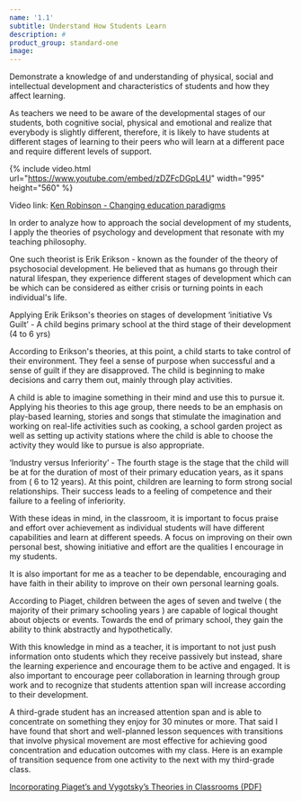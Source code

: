 ```yaml
---
name: '1.1'
subtitle: Understand How Students Learn
description: #
product_group: standard-one
image:
---
```

Demonstrate a knowledge of and understanding of physical, social and intellectual development and characteristics of students and how they affect learning.

As teachers we need to be aware of the developmental stages of our students, both cognitive social, physical and emotional and realize that everybody is slightly different, therefore,  it is likely to have students at different stages of learning to their peers who will learn at a different pace and require different levels of support.


{% include video.html url="https://www.youtube.com/embed/zDZFcDGpL4U" width="995" height="560" %}

Video link: [Ken Robinson - Changing education paradigms](https://www.ted.com/talks/ken_robinson_changing_education_paradigms/discussion)

In order to analyze how to approach the social development of my students, I apply the theories of psychology and development that resonate with my teaching philosophy.

One such theorist is Erik Erikson - known as the founder of the theory of psychosocial development. He believed that as humans go through their natural lifespan, they experience different stages of development which can be which can be considered as either crisis or turning points in each individual's life.

Applying Erik Erikson's theories on stages of development ‘initiative Vs Guilt’ - A child begins primary school at the third stage of their development (4 to 6 yrs)  

According to Erikson's theories, at this point, a child starts to take control of their environment. They feel a sense of purpose when successful and a sense of guilt if they are disapproved. The child is beginning to make decisions and carry them out, mainly through play activities.  

A child is able to imagine something in their mind and use this to pursue it.
Applying his theories to this age group, there needs to be an emphasis on play-based learning, stories and songs that stimulate the imagination and working on real-life activities such as cooking, a school garden project as well as setting up activity stations where the child is able to choose the activity they would like to pursue is also appropriate.

‘Industry versus Inferiority’ - The fourth stage is the stage that the child will be at for the duration of most of their primary education years, as it spans from ( 6 to 12 years). At this point, children are learning to form strong social relationships. Their success leads to a feeling of competence and their failure to a feeling of inferiority.

With these ideas in mind,  in the classroom, it is important to focus praise and effort over achievement as individual students will have different capabilities and learn at different speeds. A  focus on improving on their own personal best, showing initiative and effort are the qualities I encourage in my students.   

It is also important for me as a teacher to be dependable, encouraging and have faith in their ability to improve on their own personal learning goals.

According to Piaget, children between the ages of seven and twelve ( the majority of their primary schooling years ) are capable of logical thought about objects or events. Towards the end of primary school, they gain the ability to think abstractly and hypothetically.

With this knowledge in mind as a teacher, it is important to not just push information onto students which they receive passively but instead, share the learning experience and encourage them to be active and engaged. It is also important to encourage peer collaboration in learning through group work and to recognize that students attention span will increase according to their development.

A third-grade student has an increased attention span and is able to concentrate on something they enjoy for 30  minutes or more. That said I have found that short and well-planned lesson sequences with transitions that involve physical movement are most effective for achieving good concentration and education outcomes with my class. Here is an example of transition sequence from one activity to the next with my third-grade class.

[Incorporating Piaget’s and Vygotsky’s Theories in Classrooms (PDF)](http://mxtsch.people.wm.edu/Teaching/JCPE/Volume1/JCPE_2008-01-09.pdf)
